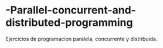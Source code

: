 # -Parallel-concurrent-and-distributed-programming
Ejercicios de programacion paralela, concurrente y distribuida.

